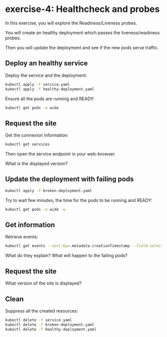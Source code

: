 # exercise-4: Healthcheck and probes

In this exercise, you will explore the Readiness/Liveness probes.

You will create an healthy deployment which passes the liveness/readiness probes.

Then you will update the deployment and see if the new pods serve traffic.

## Deploy an healthy service

Deploy the service and the deployment:
```sh
kubectl apply -f service.yaml
kubectl apply -f healthy-deployment.yaml
```

Ensure all the pods are running and READY:
```sh
kubectl get pods -o wide
```
## Request the site

Get the connexion information:
```sh
kubectl get services
```

Then open the service endpoint in your web-browser.

What is the displayed version?

## Update the deployment with failing pods

```sh
kubectl apply -f broken-deployment.yaml
```

Try to wait few minutes, the time for the pods to be running and READY:
```sh
kubectl get pods -o wide -w
```

## Get information

Retrieve events:
```sh
kubectl get events --sort-by=.metadata.creationTimestamp --field-selector type!=Normal
```

What do they explain?
What will happen to the failing pods?

## Request the site

What version of the site is displayed?

## Clean

Suppress all the created resources:
```sh
kubectl delete -f service.yaml
kubectl delete -f broken-deployment.yaml
kubectl delete -f healthy-deployment.yaml
```